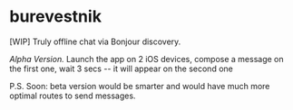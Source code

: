 # burevestnik

[WIP] Truly offline chat via Bonjour discovery.

_Alpha Version._ Launch the app on 2 iOS devices, compose a message on the first one, wait 3 secs -- it will appear on the second one

P.S. Soon: beta version would be smarter and would have much more optimal routes to send messages.
